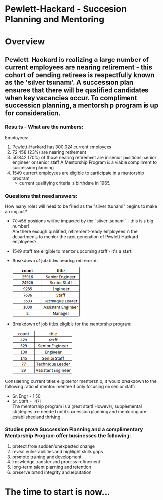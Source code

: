 # Pewlett-Hackard - Succesion Planning and Mentoring
# Overview  
## Pewlett-Hackard is realizing a large number of current employees are nearing retirement - this cohort of pending retirees is respectfully known as the 'silver tsunami'. A succession plan ensures that there will be qualified candidates when key vacancies occur.  To compliment succession planning, a mentorship program is up for consideration.  

### Results - What are the numbers:  
  Employees:
  1. Pewlett-Hackard has 300,024 current employees
  2. 72,458 (23%) are nearing retirement
  3. 50,842 (70%) of those nearing retirement are in senior positions; senior engineer or senior staff
  A Mentorship Program is a viable compliment to succession planning:
  4.  1549 current employees are eligible to participate in a mentorship program
      * current qualifying criteria is birthdate in 1965.
 ### Questions that need answers:
How many roles will need to be filled as the "silver tsunami" begins to make an impact?  
* 70,458 positions will be impacted by the "silver tsunami" - this is a big number!    
Are there enough qualified, retirement-ready employees in the departments to mentor the next generation of Pewlett Hackard employees?  
* 1549 staff are eligible to mentor upcoming staff - it's a start!  
* Breakdown of job titles nearing retirement:    

    ![](/Images/retiring_titles.png)  
    
* Breakdown of job titles eligible for the mentorship program:   

   ![](/Images/mentoring_eligibility_titles.png)  
   
Considering current titles eligible for mentorship, it would breakdown to the following ratio of mentor: mentee if only focusing on senior staff: 
  * Sr. Engr - 1:50
  * Sr. Staff - 1:171  
The mentorship program is a great start!  However, supplemental strategies are needed until succession planning and mentoring are established and thriving.
### Studies prove Succession Planning and a complimentary Mentorship Program offer businesses the following:
  1. protect from sudden/unexpected change
  2. reveal vulnerabilities and highlight skills gaps
  3. promote training and development
  4. knowledge transfer and process refinement
  5. long-term talent planning and retention
  6. preserve brand integrity and reputation
# The time to start is now...
